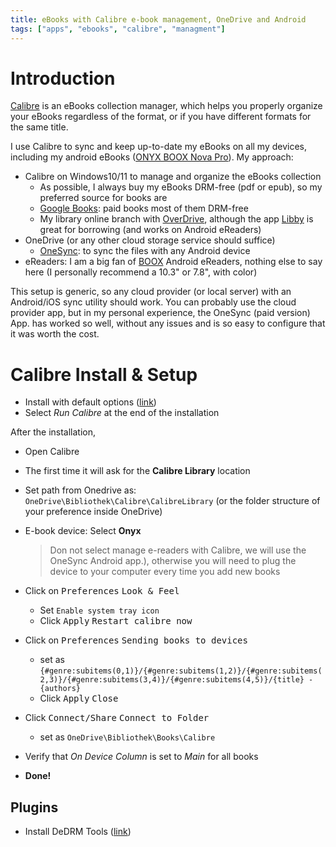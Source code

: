 ```yaml
---
title: eBooks with Calibre e-book management, OneDrive and Android
tags: ["apps", "ebooks", "calibre", "managment"]
---
```


# Introduction

[Calibre](https://calibre-ebook.com/) is an eBooks collection manager, which helps you properly organize your eBooks regardless of the format, or if you have different formats for the same title.

I use Calibre to sync and keep up-to-date my eBooks on all my devices, including my android eBooks ([ONYX BOOX Nova Pro](https://onyxboox.com/boox_novapro)). My approach:

- Calibre on Windows10/11 to manage and organize the eBooks collection
  - As possible, I always buy my eBooks DRM-free (pdf or epub), so my preferred source for books are
  - [Google Books](https://play.google.com/store/books): paid books most of them DRM-free
  - My library online branch with [OverDrive](https://www.overdrive.com/), although the app [Libby](https://www.overdrive.com/apps/libby) is great for borrowing (and works on Android eReaders)
- OneDrive (or any other cloud storage service should suffice)
  - [OneSync](https://play.google.com/store/apps/details?id=com.ttxapps.onesyncv2): to sync the files with any Android device
- eReaders: I am a big fan of [BOOX](https://www.boox.com/) Android eReaders, nothing else to say here (I personally recommend a 10.3" or 7.8", with color)

This setup is generic, so any cloud provider (or local server) with an Android/iOS sync utility should work. You can probably use the cloud provider app, but in my personal experience, the OneSync (paid version) App. has worked so well, without any issues and is so easy to configure that it was worth the cost.

# Calibre Install & Setup

* Install with default options ([link](https://calibre-ebook.com/download))
* Select _Run Calibre_ at the end of the installation

After the installation,

* Open Calibre
* The first time it will ask for the **Calibre Library** location
* Set path from Onedrive as: `OneDrive\Bibliothek\Calibre\CalibreLibrary` (or the folder structure of your preference inside OneDrive)
* E-book device: Select **Onyx** 

  > Don not select manage e-readers with Calibre, we will use the OneSync Android app.), otherwise you will need to plug the device to your computer every time you add new books
* Click on <kbd>Preferences</kbd> <kbd>Look & Feel</kbd>
  * Set `Enable system tray icon`
  * Click <kbd>Apply</kbd> <kbd>Restart calibre now</kbd>
* Click on <kbd>Preferences</kbd> <kbd>Sending books to devices</kbd>
  * set as `{#genre:subitems(0,1)}/{#genre:subitems(1,2)}/{#genre:subitems(2,3)}/{#genre:subitems(3,4)}/{#genre:subitems(4,5)}/{title} - {authors}`
  * Click <kbd>Apply</kbd> <kbd>Close</kbd>
* Click <kbd>Connect/Share</kbd> <kbd>Connect to Folder</kbd>
  * set as `OneDrive\Bibliothek\Books\Calibre`
* Verify that _On Device Column_ is set to _Main_ for all books
* **Done!**

## Plugins

* Install DeDRM Tools ([link](https://apprenticealf.wordpress.com/))
